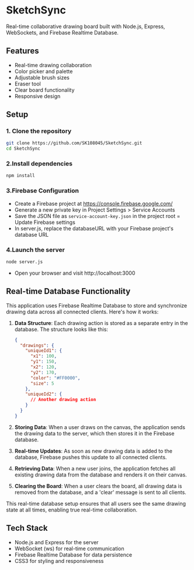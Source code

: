 # SketchSync
Real-time collaborative drawing board built with Node.js, Express, WebSockets, and Firebase Realtime Database.

## Features

- Real-time drawing collaboration
- Color picker and palette
- Adjustable brush sizes
- Eraser tool
- Clear board functionality
- Responsive design


## Setup

### 1. Clone the repository
  ```bash
  git clone https://github.com/SK108045/SketchSync.git
  cd SketchSync
  ```
### 2.Install dependencies
  ```bash
  npm install
  ```

### 3.Firebase Configuration

- Create a Firebase project at https://console.firebase.google.com/
- Generate a new private key in Project Settings > Service Accounts
- Save the JSON file as ```service-account-key.json``` in the project root
= Update Firebase settings
- In server.js, replace the databaseURL with your Firebase project's database URL

### 4.Launch the server
  ```bash
  node server.js
  ```
- Open your browser and visit http://localhost:3000
   
## Real-time Database Functionality

This application uses Firebase Realtime Database to store and synchronize drawing data across all connected clients. Here's how it works:

1. **Data Structure**: Each drawing action is stored as a separate entry in the database. The structure looks like this:

   ```json
   {
     "drawings": {
       "uniqueId1": {
         "x1": 100,
         "y1": 150,
         "x2": 120,
         "y2": 170,
         "color": "#FF0000",
         "size": 5
       },
       "uniqueId2": {
         // Another drawing action
       }
     }
   }
   ```

2. **Storing Data**: When a user draws on the canvas, the application sends the drawing data to the server, which then stores it in the Firebase database.

3. **Real-time Updates**: As soon as new drawing data is added to the database, Firebase pushes this update to all connected clients.

4. **Retrieving Data**: When a new user joins, the application fetches all existing drawing data from the database and renders it on their canvas.

5. **Clearing the Board**: When a user clears the board, all drawing data is removed from the database, and a 'clear' message is sent to all clients.

This real-time database setup ensures that all users see the same drawing state at all times, enabling true real-time collaboration.

## Tech Stack
- Node.js and Express for the server
- WebSocket (ws) for real-time communication
- Firebase Realtime Database for data persistence
- CSS3 for styling and responsiveness
